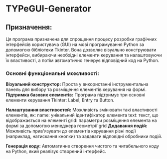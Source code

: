# TYPeGUI-Generator
## Призначення:

Ця програма призначена для спрощення процесу розробки графічних інтерфейсів користувача (GUI) на мові програмування Python за допомогою бібліотеки Tkinter. Вона дозволяє візуально конструювати інтерфейси, вибираючи необхідні елементи керування та налаштовуючи їх властивості, а потім автоматично генерує відповідний код на Python.

### Основні функціональні можливості:

**Візуальний конструктор:** Проста у використанні інструментальна панель для вибору та розміщення елементів керування на формі.
**Підтримка базових елементів:** Програма підтримує три основні елементи керування Tkinter: Label, Entry та Button.

**Налаштування властивостей:** Можливість змінювати такі властивості елементів, як:
name: унікальний ідентифікатор елемента
text: текст, що відображається на елементі
grid: параметри розміщення елемента на формі за допомогою менеджера геометрії grid
**Додавання подій:** Можливість прив'язувати до елементів керування різні події (наприклад, натискання кнопки) та задавати відповідні обробники подій.

**Генерація коду:** Автоматичне створення чистого та читабельного коду на Python, який реалізує створений інтерфейс.
